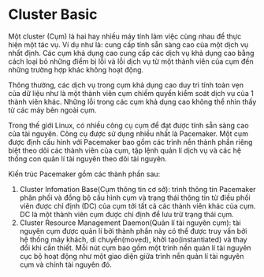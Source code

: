 # Cluster Basic

Một cluster (Cụm) là hai hay nhiều máy tính làm việc cùng nhau để thực hiện một tác vụ. Ví dụ như là: cung cấp tính sẵn sàng cao của một dịch vụ nhất định. Các cụm khả dụng cao cung cấp các dịch vụ khả dụng cao bằng cách loại bỏ những điểm bị lỗi và lỗi dịch vụ từ một thành viên của cụm đến những trường hợp khác không hoạt động.

Thông thường, các dịch vụ trong cụm khả dụng cao duy trì tính toàn vẹn của dữ liệu như là một thành viên cụm chiếm quyền kiểm soát dịch vụ của 1 thành viên khác. Những lỗi trong các cụm khả dụng cao không thể nhìn thấy từ các máy bên ngoài cụm.

Trong thế giới Linux, có nhiều công cụ cụm để đạt được tính sẵn sàng cao của tài nguyên. Công cụ được sử dụng nhiều nhất là Pacemaker. Một cụm được định cấu hình với Pacemaker bao gồm các trình nền thành phần riêng biệt theo dõi các thành viên của cụm, tập lệnh quản lí dịch vụ và các hệ thống con quản lí tài nguyên theo dõi tài nguyên.

Kiến trúc Pacemaker gồm các thành phần sau:
1. Cluster Infomation Base(Cụm thông tin cơ sở): trình thông tin Pacemaker phân phối và đồng bộ cấu hình cụm và trạng thái thông tin từ điều phối viên được chỉ định (DC) của cụm tới tất cả các thành viên khác của cụm. DC là một thành viên cụm được chỉ định để lưu trữ trạng thái cụm.
2. Cluster Resource Management Daemon(Quản lí tài nguyên cụm): tài nguyên cụm được quản lí bởi thành phần này có thể được truy vấn bởi hệ thống máy khách, di chuyển(moved), khởi tạo(instantiated) và thay đổi khi cần thiết. Mỗi nút cụm bao gồm một trình nền quản lí tài nguyên cục bộ hoạt động như một giao diện giữa trình nền quản lí tài nguyên cụm và chính tài nguyên đó.